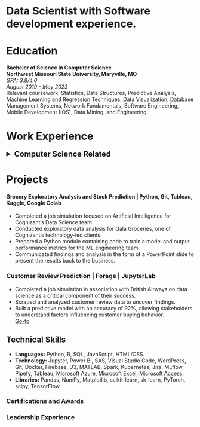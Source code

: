# Data Scientist with Software development experience.  


# Education
**Bachelor of Science in Computer Science** <br>
**Northwest Missouri State University, Maryville, MO**  
*GPA: 3.8/4.0*  
*August 2019 – May 2023* <br>
Relevant coursework: Statistics, Data Structures, Predictive Analysis, Machine Learning and Regression Techniques, Data Visualization, Database Management Systems, Network Fundamentals, Software Engineering, Mobile Development (IOS), Data Mining, and Engineering.


# Work Experience 
<details>
  <summary style="font-size: 20px; font-weight: bold"> Computer Science Related</summary>
  <p style="font-size: 10px;>Computer Science Student Tutor</p>
  **Northwest Missouri State University, Maryville, MO**  
  *January 2021 - August 2021*  
  - Tutored students on various courses including Python Programming, Java Programming, Web Development, etc.
  - Initiated, developed, and maintained strong relationships with students to empower them in their learning.
  - Facilitated independent student learning through questioning techniques.
  - Followed established guidelines for basic tutorial sessions.
  
  ### Data Scientist
  **Freelance**  
  *August 2021 - Present*  
  - Collaborated with a retail client to analyze sales and customer data, resulting in a 12% increase in revenue through targeted marketing strategies.
  - Developed and fine-tuned predictive models using algorithms, improving over 12% baseline for insights into GDP and growth patterns.
  - Conducted A/B testing and analyzed the impact of ML algorithms on customer ticket purchasing patterns.
  - Contributed to the development of ML software systems and frameworks for model deployment and monitoring.
  - Developed automated reporting and measurement tools, enhancing data-driven decision-making capabilities.
  - Implemented advanced data science techniques, leading to a 40% improvement in predictive analytics using Decision Trees, Random Forest, K-Means Clustering, Neural Networks, etc.
  - Utilized TensorFlow, scikit-learn, and other quantitative methods to build and evaluate machine learning models.

</details>

# Projects 
#### Grocery Exploratory Analysis and Stock Prediction | Python, Git, Tableau, Kaggle, Google Colab  
- Completed a job simulation focused on Artificial Intelligence for Cognizant’s Data Science team.
- Conducted exploratory data analysis for Gala Groceries, one of Cognizant’s technology-led clients.
- Prepared a Python module containing code to train a model and output performance metrics for the ML engineering team.
- Communicated findings and analysis in the form of a PowerPoint slide to present the results back to the business.

### Customer Review Prediction | Forage | JupyterLab
- Completed a job simulation in association with British Airways on data science as a critical component of their success.
- Scraped and analyzed customer review data to uncover findings.
- Built a predictive model with an accuracy of 92%, allowing stakeholders to understand factors influencing customer buying behavior.<br>
[Go-to](https://github.com/damipop7/BritishAirlineForage)





## Technical Skills
- **Languages:** Python, R, SQL, JavaScript, HTML/CSS.
- **Technology:** Jupyter, Power BI, SAS, Visual Studio Code, WordPress, Git, Docker, Firebase, D3, MATLAB, Spark, Kubernetes, Jira, MLflow, Pipefy, Tableau, Microsoft Azure, Microsoft Excel, Microsoft Access.
- **Libraries:** Pandas, NumPy, Matplotlib, scikit-learn, sk-learn, PyTorch, scipy, TensorFlow.
  
### Certifications and Awards

### Leadership Experience


